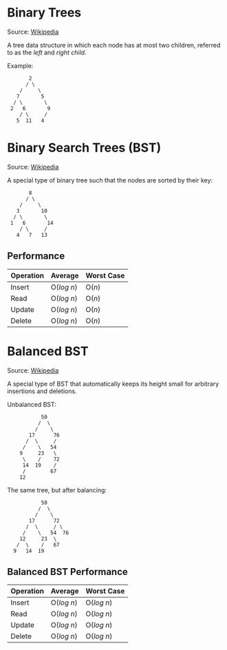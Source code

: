 # Binary Trees
Source: [Wikipedia](https://en.wikipedia.org/wiki/Binary_tree)

A tree data structure in which each node has at most two children, referred to as the _left_ and _right child_.

Example:

```
       2
      / \
    /     \
   7       5
  / \       \
 2   6       9
    / \     /
   5  11   4
```

# Binary Search Trees (BST)
Source: [Wikipedia](https://en.wikipedia.org/wiki/Binary_search_tree)

A special type of binary tree such that the nodes are sorted by their key:

```
       8
      / \
    /     \
   3       10
  / \       \
 1   6       14
    / \     /
   4   7   13
```

## Performance
| Operation | Average    | Worst Case |
|:----------|:-----------|:-----------|
| Insert    | O(_log n_) | O(_n_)     |
| Read      | O(_log n_) | O(_n_)     |
| Update    | O(_log n_) | O(_n_)     |
| Delete    | O(_log n_) | O(_n_)     |

# Balanced BST
Source: [Wikipedia](https://en.wikipedia.org/wiki/Self-balancing_binary_search_tree)

A special type of BST that automatically keeps its height small for arbitrary insertions and deletions.

Unbalanced BST:
```
           50
          /  \
         /    \
       17      76
      /  \     /
     /    \   54
    9     23   \
     \    /    72
     14  19    /
     /        67
    12
```

The same tree, but after balancing:
```
           50
          /  \
         /    \
       17      72
      /  \     / \
     /    \   54  76
    12     23  \
   /  \    /   67
  9   14  19
```

## Balanced BST Performance
| Operation | Average    | Worst Case |
|:----------|:-----------|:-----------|
| Insert    | O(_log n_) | O(_log n_) |
| Read      | O(_log n_) | O(_log n_) |
| Update    | O(_log n_) | O(_log n_) |
| Delete    | O(_log n_) | O(_log n_) |
